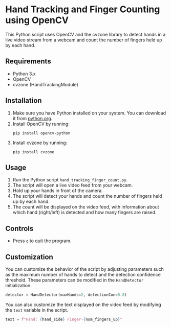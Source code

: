
# Hand Tracking and Finger Counting using OpenCV

This Python script uses OpenCV and the cvzone library to detect hands in a live video stream from a webcam and count the number of fingers held up by each hand.

## Requirements

- Python 3.x
- OpenCV
- cvzone (HandTrackingModule)

## Installation

1. Make sure you have Python installed on your system. You can download it from [python.org](https://www.python.org/).
2. Install OpenCV by running:
   ```
   pip install opencv-python
   ```
3. Install cvzone by running:
   ```
   pip install cvzone
   ```

## Usage

1. Run the Python script `hand_tracking_finger_count.py`.
2. The script will open a live video feed from your webcam.
3. Hold up your hands in front of the camera.
4. The script will detect your hands and count the number of fingers held up by each hand.
5. The count will be displayed on the video feed, with information about which hand (right/left) is detected and how many fingers are raised.

## Controls

- Press `q` to quit the program.

## Customization

You can customize the behavior of the script by adjusting parameters such as the maximum number of hands to detect and the detection confidence threshold. These parameters can be modified in the `HandDetector` initialization.

```python
detector = HandDetector(maxHands=2, detectionCon=0.8)
```

You can also customize the text displayed on the video feed by modifying the `text` variable in the script.

```python
text = f"Hand: {hand_side} Finger-{num_fingers_up}"
```
